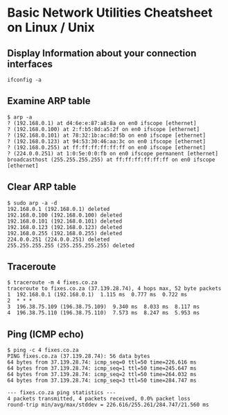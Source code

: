 # Basic Network Utilities Cheatsheet on Linux / Unix

## Display Information about your connection interfaces

    ifconfig -a

## Examine ARP table

    $ arp -a
    ? (192.168.0.1) at d4:6e:e:87:a8:8a on en0 ifscope [ethernet]
    ? (192.168.0.100) at 2:f:b5:8d:a5:2f on en0 ifscope [ethernet]
    ? (192.168.0.101) at 78:32:1b:ac:8d:5b on en0 ifscope [ethernet]
    ? (192.168.0.123) at 94:53:30:46:aa:3c on en0 ifscope [ethernet]
    ? (192.168.0.255) at ff:ff:ff:ff:ff:ff on en0 ifscope [ethernet]
    ? (224.0.0.251) at 1:0:5e:0:0:fb on en0 ifscope permanent [ethernet]
    broadcasthost (255.255.255.255) at ff:ff:ff:ff:ff:ff on en0 ifscope [ethernet]
    
## Clear ARP table

    $ sudo arp -a -d
    192.168.0.1 (192.168.0.1) deleted
    192.168.0.100 (192.168.0.100) deleted
    192.168.0.101 (192.168.0.101) deleted
    192.168.0.123 (192.168.0.123) deleted
    192.168.0.255 (192.168.0.255) deleted
    224.0.0.251 (224.0.0.251) deleted
    255.255.255.255 (255.255.255.255) deleted

## Traceroute

    $ traceroute -m 4 fixes.co.za
    traceroute to fixes.co.za (37.139.28.74), 4 hops max, 52 byte packets
    1  192.168.0.1 (192.168.0.1)  1.115 ms  0.777 ms  0.722 ms
    2  * * *
    3  196.38.75.109 (196.38.75.109)  9.340 ms  8.033 ms  8.117 ms
    4  196.38.75.110 (196.38.75.110)  7.573 ms  8.247 ms  5.953 ms

## Ping (ICMP echo)

    $ ping -c 4 fixes.co.za
    PING fixes.co.za (37.139.28.74): 56 data bytes
    64 bytes from 37.139.28.74: icmp_seq=0 ttl=50 time=226.616 ms
    64 bytes from 37.139.28.74: icmp_seq=1 ttl=50 time=245.647 ms
    64 bytes from 37.139.28.74: icmp_seq=2 ttl=50 time=264.032 ms
    64 bytes from 37.139.28.74: icmp_seq=3 ttl=50 time=284.747 ms

    --- fixes.co.za ping statistics ---
    4 packets transmitted, 4 packets received, 0.0% packet loss
    round-trip min/avg/max/stddev = 226.616/255.261/284.747/21.560 ms
